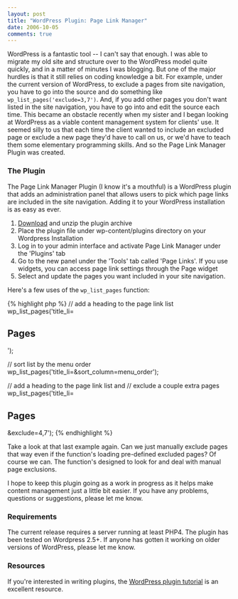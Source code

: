```yaml
---
layout: post
title: "WordPress Plugin: Page Link Manager"
date: 2006-10-05
comments: true
---
```

WordPress is a fantastic tool -- I can't say that enough. I was able to migrate my old site and structure over to the WordPress model quite quickly, and in a matter of minutes I was blogging. But one of the major hurdles is that it still relies on coding knowledge a bit. For example, under the current version of WordPress, to exclude a pages from site navigation, you have to go into the source and do something like `wp_list_pages('exclude=3,7')`. And, if you add other pages you don't want listed in the site navigation, you have to go into and edit the source each time. This became an obstacle recently when my sister and I began looking at WordPress as a viable content management system for clients' use. It seemed silly to us that each time the client wanted to include an excluded page or exclude a new page they'd have to call on us, or we'd have to teach them some elementary programming skills. And so the Page Link Manager Plugin was created.

### The Plugin

The Page Link Manager Plugin (I know it's a mouthful) is a WordPress plugin that adds an administration panel that allows users to pick which page links are included in the site navigation. Adding it to your WordPress installation is as easy as ever.

1. [Download](http://downloads.wordpress.org/plugin/page-link-manager.zip) and unzip the plugin archive
2. Place the plugin file under wp-content/plugins directory on your Wordpress Installation
3. Log in to your admin interface and activate Page Link Manager under the 'Plugins' tab
4. Go to the new panel under the 'Tools' tab called 'Page Links'. If you use widgets, you can access page link settings through the Page widget
5. Select and update the pages you want included in your site navigation.

Here's a few uses of the `wp_list_pages` function:

{% highlight php %}
// add a heading to the page link list
wp_list_pages('title_li=<h2>Pages</h2>');

// sort list by the menu order
wp_list_pages('title_li=&sort_column=menu_order');

// add a heading to the page link list and
// exclude a couple extra pages
wp_list_pages('title_li=<h2>Pages</h2>&exclude=4,7');
{% endhighlight %}

Take a look at that last example again. Can we just manually exclude pages that way even if the function's loading pre-defined excluded pages? Of course we can. The function's designed to look for and deal with manual page exclusions.

I hope to keep this plugin going as a work in progress as it helps make content management just a little bit easier. If you have any problems, questions or suggestions, please let me know.

### Requirements

The current release requires a server running at least PHP4. The plugin has been tested on Wordpress 2.5+. If anyone has gotten it working on older versions of WordPress, please let me know.

### Resources

If you're interested in writing plugins, the [WordPress plugin tutorial](http://codex.wordpress.org/Writing_a_Plugin) is an excellent resource.
